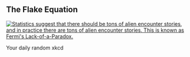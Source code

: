 ## The Flake Equation
[![Statistics suggest that there should be tons of alien encounter stories, and in practice there are tons of alien encounter stories. This is known as Fermi's Lack-of-a-Paradox.](https://imgs.xkcd.com/comics/the_flake_equation.png)](https://xkcd.com/718/ "Statistics suggest that there should be tons of alien encounter stories, and in practice there are tons of alien encounter stories. This is known as Fermi's Lack-of-a-Paradox.")

Your daily random xkcd
